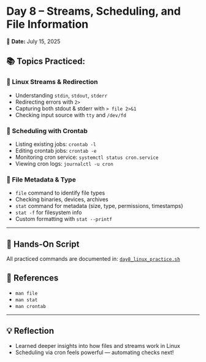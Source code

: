# Day 8 – Streams, Scheduling, and File Information
📅 **Date:** July 15, 2025

## 📚 Topics Practiced:

### 🔸 Linux Streams & Redirection
- Understanding `stdin`, `stdout`, `stderr`
- Redirecting errors with `2>`
- Capturing both stdout & stderr with `> file 2>&1`
- Checking input source with `tty` and `/dev/fd`

### 🔸 Scheduling with Crontab
- Listing existing jobs: `crontab -l`
- Editing crontab jobs: `crontab -e`
- Monitoring cron service: `systemctl status cron.service`
- Viewing cron logs: `journalctl -u cron`

### 🔸 File Metadata & Type
- `file` command to identify file types
- Checking binaries, devices, archives
- `stat` command for metadata (size, type, permissions, timestamps)
- `stat -f` for filesystem info
- Custom formatting with `stat --printf`

---

## 🧩 Hands-On Script
All practiced commands are documented in:
[`day8_linux_practice.sh`](./day8_linux_practice.sh)

## 🔗 References
- `man file`
- `man stat`
- `man crontab`

---

## 💡 Reflection
- Learned deeper insights into how files and streams work in Linux
- Scheduling via cron feels powerful — automating checks next!
